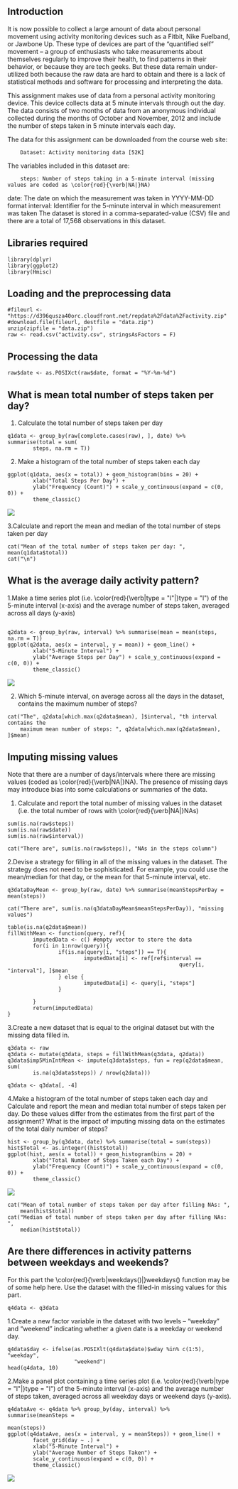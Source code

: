 ## Introduction
        
It is now possible to collect a large amount of data about personal movement using activity monitoring devices such as a Fitbit, Nike Fuelband, or Jawbone Up. These type of devices are part of the “quantified self” movement – a group of enthusiasts who take measurements about themselves regularly to improve their health, to find patterns in their behavior, or because they are tech geeks. But these data remain under-utilized both because the raw data are hard to obtain and there is a lack of statistical methods and software for processing and interpreting the data.

This assignment makes use of data from a personal activity monitoring device. This device collects data at 5 minute intervals through out the day. The data consists of two months of data from an anonymous individual collected during the months of October and November, 2012 and include the number of steps taken in 5 minute intervals each day.

The data for this assignment can be downloaded from the course web site:
        
        Dataset: Activity monitoring data [52K]
The variables included in this dataset are:
        
        steps: Number of steps taking in a 5-minute interval (missing values are coded as \color{red}{\verb|NA|}NA)
date: The date on which the measurement was taken in YYYY-MM-DD format
interval: Identifier for the 5-minute interval in which measurement was taken
The dataset is stored in a comma-separated-value (CSV) file and there are a total of 17,568 observations in this dataset.

## Libraries required

```{r}
library(dplyr)
library(ggplot2)
library(Hmisc)
```

## Loading and the preprocessing data

```{r}
#fileurl <- "https://d396qusza40orc.cloudfront.net/repdata%2Fdata%2Factivity.zip"
#download.file(fileurl, destfile = "data.zip")
unzip(zipfile = "data.zip")
raw <- read.csv("activity.csv", stringsAsFactors = F)
```

## Processing the data

```{r}
raw$date <- as.POSIXct(raw$date, format = "%Y-%m-%d")
```

## What is mean total number of steps taken per day?

1. Calculate the total number of steps taken per day

```{r}
q1data <- group_by(raw[complete.cases(raw), ], date) %>% summarise(total = sum(
        steps, na.rm = T))
```

2. Make a histogram of the total number of steps taken each day

```{r}
ggplot(q1data, aes(x = total)) + geom_histogram(bins = 20) + 
        xlab("Total Steps Per Day") + 
        ylab("Frequency (Count)") + scale_y_continuous(expand = c(0, 0)) + 
        theme_classic()
```
![](plot1.png) 

3.Calculate and report the mean and median of the total number of steps taken per day

```{r}
cat("Mean of the total number of steps taken per day: ", mean(q1data$total))
cat("\n")
```  

## What is the average daily activity pattern?

1.Make a time series plot (i.e. \color{red}{\verb|type = "l"|}type = "l") of the 5-minute interval (x-axis) and the average number of steps taken, averaged across all days (y-axis)

```{r}

q2data <- group_by(raw, interval) %>% summarise(mean = mean(steps, na.rm = T))
ggplot(q2data, aes(x = interval, y = mean)) + geom_line() + 
        xlab("5-Minute Interval") + 
        ylab("Average Steps per Day") + scale_y_continuous(expand = c(0, 0)) + 
        theme_classic()
```
![](plot2.png) 

2. Which 5-minute interval, on average across all the days in the dataset, contains the maximum number of steps?
        
```{r}
cat("The", q2data[which.max(q2data$mean), ]$interval, "th interval contains the
    maximum mean number of steps: ", q2data[which.max(q2data$mean), ]$mean)
```

## Imputing missing values

Note that there are a number of days/intervals where there are missing values (coded as \color{red}{\verb|NA|}NA). The presence of missing days may introduce bias into some calculations or summaries of the data.

1. Calculate and report the total number of missing values in the dataset (i.e. the total number of rows with \color{red}{\verb|NA|}NAs)

```{r}
sum(is.na(raw$steps))
sum(is.na(raw$date))
sum(is.na(raw$interval))

cat("There are", sum(is.na(raw$steps)), "NAs in the steps column")
```

2.Devise a strategy for filling in all of the missing values in the dataset. The strategy does not need to be sophisticated. For example, you could use the mean/median for that day, or the mean for that 5-minute interval, etc.

```{r}
q3dataDayMean <- group_by(raw, date) %>% summarise(meanStepsPerDay = mean(steps))

cat("There are", sum(is.na(q3dataDayMean$meanStepsPerDay)), "missing values")

table(is.na(q2data$mean))
fillWithMean <- function(query, ref){
        imputedData <- c() #empty vector to store the data
        for(i in 1:nrow(query)){
                if(is.na(query[i, "steps"]) == T){
                        imputedData[i] <- ref[ref$interval == 
                                                      query[i, "interval"], ]$mean
                } else {
                        imputedData[i] <- query[i, "steps"]
                }
                
        }
        return(imputedData)
}
```

3.Create a new dataset that is equal to the original dataset but with the missing data filled in.

```{r}
q3data <- raw
q3data <- mutate(q3data, steps = fillWithMean(q3data, q2data))
q3data$imp5MinIntMean <- impute(q3data$steps, fun = rep(q2data$mean, sum(
        is.na(q3data$steps)) / nrow(q2data)))

q3data <- q3data[, -4]
```

4.Make a histogram of the total number of steps taken each day and Calculate and report the mean and median total number of steps taken per day. Do these values differ from the estimates from the first part of the assignment? What is the impact of imputing missing data on the estimates of the total daily number of steps?
        
```{r}
hist <- group_by(q3data, date) %>% summarise(total = sum(steps))
hist$Total <- as.integer((hist$total))
ggplot(hist, aes(x = total)) + geom_histogram(bins = 20) + 
        xlab("Total Number of Steps Taken each Day") + 
        ylab("Frequency (Count)") + scale_y_continuous(expand = c(0, 0)) + 
        theme_classic()
```
![](plot3.png) 

```{r}
cat("Mean of total number of steps taken per day after filling NAs: ",
    mean(hist$total))
cat("Median of total number of steps taken per day after filling NAs: ",
    median(hist$total))
```

## Are there differences in activity patterns between weekdays and weekends?

For this part the \color{red}{\verb|weekdays()|}weekdays() function may be of some help here. Use the dataset with the filled-in missing values for this part.

```{r}
q4data <- q3data
```

1.Create a new factor variable in the dataset with two levels – “weekday” and “weekend” indicating whether a given date is a weekday or weekend day.

```{r}
q4data$day <- ifelse(as.POSIXlt(q4data$date)$wday %in% c(1:5), "weekday", 
                     "weekend")
head(q4data, 10)
```

2.Make a panel plot containing a time series plot (i.e. \color{red}{\verb|type = "l"|}type = "l") of the 5-minute interval (x-axis) and the average number of steps taken, averaged across all weekday days or weekend days (y-axis).

```{r}
q4dataAve <- q4data %>% group_by(day, interval) %>% summarise(meanSteps = 
                                                                      mean(steps))
ggplot(q4dataAve, aes(x = interval, y = meanSteps)) + geom_line() + 
        facet_grid(day ~ .) +
        xlab("5-Minute Interval") + 
        ylab("Average Number of Steps Taken") + 
        scale_y_continuous(expand = c(0, 0)) + 
        theme_classic()
```
![](plot4.png) 
